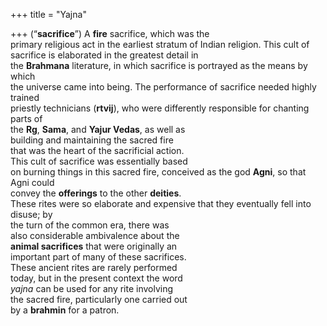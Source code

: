 +++
title = "Yajna"

+++
(“**sacrifice**”) A **fire** sacrifice, which was the  
primary religious act in the earliest stratum of Indian religion. This cult of sacrifice is elaborated in the greatest detail in  
the **Brahmana** literature, in which sacrifice is portrayed as the means by which  
the universe came into being. The performance of sacrifice needed highly trained  
priestly technicians (**rtvij**), who were differently responsible for chanting parts of  
the **Rg**, **Sama**, and **Yajur Vedas**, as well as  
building and maintaining the sacred fire  
that was the heart of the sacrificial action.  
This cult of sacrifice was essentially based  
on burning things in this sacred fire, conceived as the god **Agni**, so that Agni could  
convey the **offerings** to the other **deities**.  
These rites were so elaborate and expensive that they eventually fell into disuse; by  
the turn of the common era, there was  
also considerable ambivalence about the  
**animal sacrifices** that were originally an  
important part of many of these sacrifices.  
These ancient rites are rarely performed  
today, but in the present context the word  
*yajna* can be used for any rite involving  
the sacred fire, particularly one carried out  
by a **brahmin** for a patron.